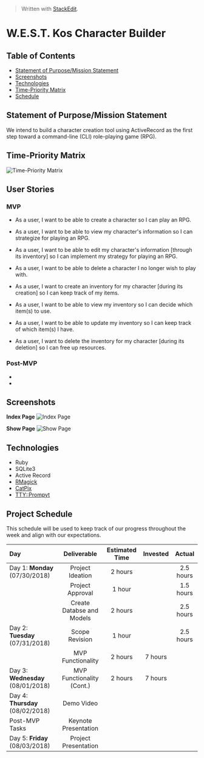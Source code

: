 ﻿  

> Written with [StackEdit](https://stackedit.io/).
# **W.E.S.T. Kos Character Builder**

## Table of Contents
- [Statement of Purpose/Mission Statement](#purpose)
- [Screenshots](#screenshots)
- [Technologies](#technologies)
- [Time-Priority Matrix](#matrix)
- [Schedule](#schedule)


## Statement of Purpose/Mission Statement <a id="purpose"></a>
We intend to build a character creation tool using ActiveRecord as the first step toward a command-line (CLI) role-playing game (RPG).

## Time-Priority Matrix <a id="matrix"></a>
![Time-Priority Matrix](https://github.com/Tokuhisa1/west-kos-character-builder/blob/dev/time-priority-matrix.jpg?raw=true)

## User Stories
### MVP
- As a user, I want to be able to create a character so I can play an RPG.
- As a user, I want to be able to view my character's information so I can strategize for playing an RPG.
- As a user, I want to be able to edit my character's information [through its inventory] so I can implement my strategy for playing an RPG.
- As a user, I want to be able to delete a character I no longer wish to play with.

- As a user, I want to create an inventory for my character [during its creation] so I can keep track of my items.
- As a user, I want to be able to view my inventory so  I can decide which item(s) to use.
- As a user, I want to be able to update my inventory so I can keep track of which item(s) I have.
- As a user, I want to delete the inventory for my character [during its deletion] so I can free up resources.

### Post-MVP
-
-

## Screenshots <a id="screenshot"></a>
**Index Page**
![Index Page]()

**Show Page**
![Show Page]()

## Technologies <a id="technologies"></a>
 - Ruby
 - SQLite3
 - Active Record
 - [RMagick](https://rmagick.github.io/)
 - [CatPix](https://github.com/pazdera/catpix)
 - [TTY::Prompyt](https://github.com/piotrmurach/tty-prompt#ttyprompt-)

## Project Schedule <a id="schedule"></a>

This schedule will be used to keep track of our progress throughout the week and align with our expectations.  

|                 Day                |        Deliverable        | Estimated Time | Invested  |  Actual   |
|:-----------------------------------|:-------------------------:|:--------------:|:---------:|:---------:|
|   Day 1: **Monday** (07/30/2018)   |      Project Ideation     |     2 hours    |           | 2.5 hours |
|                                    |      Project Approval     |     1 hour     |           | 1.5 hours |
|                                    | Create Databse and Models |     2 hours    |           | 2.5 hours |
|   Day 2: **Tuesday** (07/31/2018)  |       Scope Revision      |     1 hour     |           | 2.5 hours |
|                                    |     MVP Functionality     |     2 hours    |  7 hours  |           |
| Day 3: **Wednesday** (08/01/2018)  | MVP Functionality (Cont.) |     2 hours    |  7 hours  |           |
|  Day 4: **Thursday** (08/02/2018)  |        Demo Video         |                |           |           |
|           Post-MVP Tasks           |    Keynote Presentation   |                |           |           |
|   Day 5: **Friday** (08/03/2018)   |    Project Presentation   |                |           |           |
